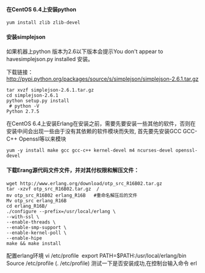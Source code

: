 #### 在CentOS 6.4上安装python
```shell
yum install zlib zlib-devel
```

#### 安装simplejson

如果机器上python 版本为2.6以下版本会提示You don't appear to havesimplejson.py installed 安装。

下载链接：http://pypi.python.org/packages/source/s/simplejson/simplejson-2.6.1.tar.gz

```shell
tar xvzf simplejson-2.6.1.tar.gz
cd simplejson-2.6.1
python setup.py install
 # python -V
Python 2.7.5
```
在CentOS 6.4上安装Erlang在安装之前，需要先要安装一些其他的软件，否则在安装中间会出现一些由于没有其依赖的软件模块而失败, 首先要先安装GCC GCC-C++ Openssl等以来模块

```shell
yum -y install make gcc gcc-c++ kernel-devel m4 ncurses-devel openssl-devel  
```

#### 下载Erang源代码文件文件，并对其付权限和解压文件：
```shell
wget http://www.erlang.org/download/otp_src_R16B02.tar.gz
tar -xzvf otp_src_R16B02.tar.gz  /
mv otp_src_R16B02 erlang_R16B   #重命名解压后的文件 
Mv otp_src erlang_R16B
cd erlang_R16B/ 
./configure --prefix=/usr/local/erlang \
--with-ssl \
--enable-threads \
--enable-smp-support \
--enable-kernel-poll \
--enable-hipe
make && make install
```
配置erlang环境
vi /etc/profile 
export PATH=$PATH:/usr/local/erlang/bin
Source /etc/profile       (. /etc/profile)
测试一下是否安装成功,在控制台输入命令  erl
```
